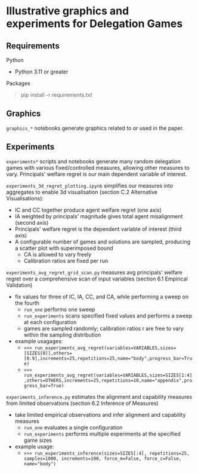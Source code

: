 # Illustrative graphics and experiments for Delegation Games

## Requirements

Python

- Python 3.11 or greater

Packages

> pip install -r requirements.txt

## Graphics

`graphics_*` notebooks generate graphics related to or used in the paper.

## Experiments

`experiments*` scripts and notebooks generate many random delegation games with various fixed/controlled measures, allowing other measures to vary. Principals' welfare regret is our main dependent variable of interest.

`experiments_3d_regret_plotting.ipynb` simplifies our measures into aggregates to enable 3d visualisation (section C.2 Alternative Visualisations):

- IC and CC together produce agent welfare regret (one axis)
- IA weighted by principals' magnitude gives total agent misalignment (second axis)
- Principals' welfare regret is the dependent variable of interest (third axis)
- A configurable number of games and solutions are sampled, producing a scatter plot with superimposed bound
  - CA is allowed to vary freely
  - Calibration ratios are fixed per run

`experiments_avg_regret_grid_scan.py` measures avg principals' welfare regret over a comprehensive scan of input variables (section 6.1 Empirical Validation)

- fix values for three of IC, IA, CC, and CA, while performing a sweep on the fourth
  - `run_one` performs one sweep
  - `run_experiments` scans specified fixed values and performs a sweep at each configuration
  - games are sampled randomly; calibration ratios r are free to vary within the sampling distribution
- example usagages:
  - `>>> run_experiments_avg_regret(variables=VARIABLES,sizes=[SIZES[0]],others=[0.9],increments=25,repetitions=25,name="body",progress_bar=True)`
  - `>>> run_experiments_avg_regret(variables=VARIABLES,sizes=SIZES[1:4],others=OTHERS,increments=25,repetitions=10,name="appendix",progress_bar=True)`

`experiments_inference.py` estimates the alignment and capability measures from limited observations (section 6.2 Inference of Measures)

- take limited empirical observations and infer alignment and capability measures
  - `run_one` evaluates a single configuration
  - `run_experiments` performs multiple experiments at the specified game sizes
- example usage:
  - `>>> run_experiments_inference(sizes=SIZES[:4], repetitions=25, samples=1000, increments=100, force_m=False, force_c=False, name="body")`
